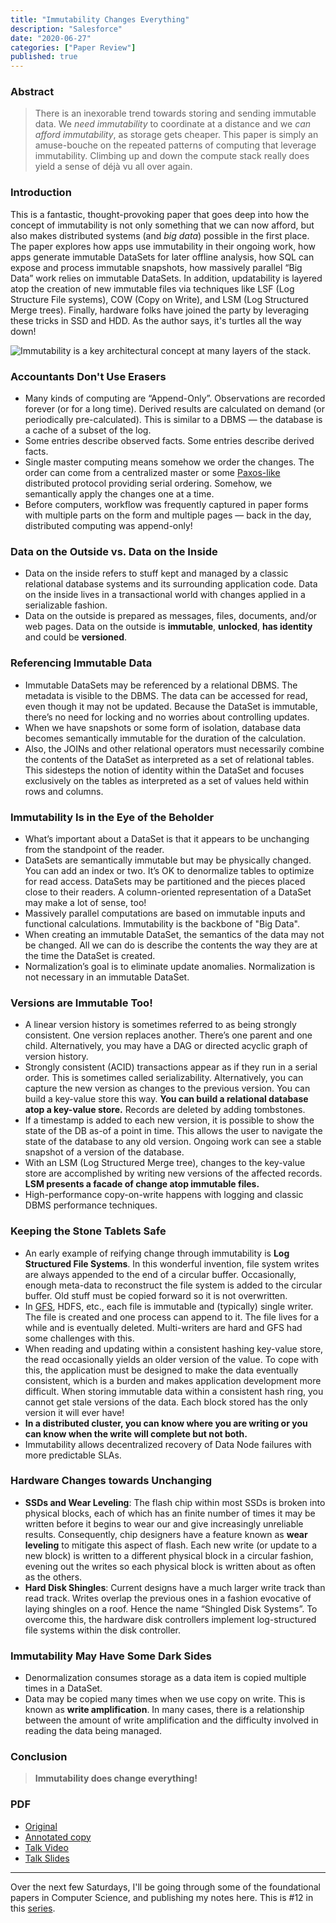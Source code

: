 ```yaml
---
title: "Immutability Changes Everything"
description: "Salesforce"
date: "2020-06-27"
categories: ["Paper Review"]
published: true
---
```


### Abstract

> There is an inexorable trend towards storing and sending immutable data. We _need immutability_ to coordinate at a distance and we _can afford immutability_, as storage gets cheaper. This paper is simply an amuse-bouche on the repeated patterns of computing that leverage immutability. Climbing up and down the compute stack really does yield a sense of déjà vu all over again.

### Introduction

This is a fantastic, thought-provoking paper that goes deep into how the concept of immutability is not only something that we can now afford, but also makes distributed systems (and _big data_) possible in the first place. The paper explores how apps use immutability in their ongoing work, how apps generate immutable DataSets for later offline analysis, how SQL can expose and process immutable snapshots, how massively parallel “Big Data” work relies on immutable DataSets. In addition, updatability is layered atop the creation of new immutable files via techniques like LSF (Log Structure File systems), COW (Copy on Write), and LSM (Log Structured Merge trees). Finally, hardware folks have joined the party by leveraging these tricks in SSD and HDD. As the author says, it's turtles all the way down!

![Immutability is a key architectural concept at many layers of the stack.](/assets/blog/immutability/immutability.png)

### Accountants Don't Use Erasers

- Many kinds of computing are “Append-Only”. Observations are recorded forever (or for a long time). Derived results are calculated on demand (or periodically pre-calculated). This is similar to a DBMS — the database is a cache of a subset of the log.
- Some entries describe observed facts. Some entries describe derived facts.
- Single master computing means somehow we order the changes. The order can come from a centralized master or some [Paxos-like](/paxos) distributed protocol providing serial ordering. Somehow, we semantically apply the changes one at a time.
- Before computers, workflow was frequently captured in paper forms with multiple parts on the form and multiple pages — back in the day, distributed computing was append-only!

### Data on the Outside vs. Data on the Inside

- Data on the inside refers to stuff kept and managed by a classic relational database systems and its surrounding application code. Data on the inside lives in a transactional world with changes applied in a serializable fashion.
- Data on the outside is prepared as messages, files, documents, and/or web pages. Data on the outside is **immutable**, **unlocked**, **has identity** and could be **versioned**.

### Referencing Immutable Data

- Immutable DataSets may be referenced by a relational DBMS. The metadata is visible to the DBMS. The data can be accessed for read, even though it may not be updated. Because the DataSet is immutable, there’s no need for locking and no worries about controlling updates.
- When we have snapshots or some form of isolation, database data becomes semantically immutable for the duration of the calculation.
- Also, the JOINs and other relational operators must necessarily combine the contents of the DataSet as interpreted as a set of relational tables. This sidesteps the notion of identity within the DataSet and focuses exclusively on the tables as interpreted as a set of values held within rows and columns.

### Immutability Is in the Eye of the Beholder

- What’s important about a DataSet is that it appears to be unchanging from the standpoint of the reader.
- DataSets are semantically immutable but may be physically changed. You can add an index or two. It’s OK to denormalize tables to optimize for read access. DataSets may be partitioned and the pieces placed close to their readers. A column-oriented representation of a DataSet may make a lot of sense, too!
- Massively parallel computations are based on immutable inputs and functional calculations. Immutability is the backbone of "Big Data".
- When creating an immutable DataSet, the semantics of the data may not be changed. All we can do is describe the contents the way they are at the time the DataSet is created.
- Normalization’s goal is to eliminate update anomalies. Normalization is not necessary in an immutable DataSet.

### Versions are Immutable Too!

- A linear version history is sometimes referred to as being strongly consistent. One version replaces another. There’s one parent and one child. Alternatively, you may have a DAG or directed acyclic graph of version history.
- Strongly consistent (ACID) transactions appear as if they run in a serial order. This is sometimes called serializability. Alternatively, you can capture the new version as changes to the previous version. You can build a key-value store this way. **You can build a relational database atop a key-value store.** Records are deleted by adding tombstones.
- If a timestamp is added to each new version, it is possible to show the state of the DB as-of a point in time. This allows the user to navigate the state of the database to any old version. Ongoing work can see a stable snapshot of a version of the database.
- With an LSM (Log Structured Merge tree), changes to the key-value store are accomplished by writing new versions of the affected records. **LSM presents a facade of change atop immutable files.**
- High-performance copy-on-write happens with logging and classic DBMS performance techniques.

### Keeping the Stone Tablets Safe

- An early example of reifying change through immutability is **Log Structured File Systems**. In this wonderful invention, file system writes are always appended to the end of a circular buffer. Occasionally, enough meta-data to reconstruct the file system is added to the circular buffer. Old stuff must be copied forward so it is not overwritten.
- In [GFS](/google-file-system), HDFS, etc., each file is immutable and (typically) single writer. The file is created and one process can append to it. The file lives for a while and is eventually deleted. Multi-writers are hard and GFS had some challenges with this.
- When reading and updating within a consistent hashing key-value store, the read occasionally yields an older version of the value. To cope with this, the application must be designed to make the data eventually consistent, which is a burden and makes application development more difficult. When storing immutable data within a consistent hash ring, you cannot get stale versions of the data. Each block stored has the only version it will ever have!
- **In a distributed cluster, you can know where you are writing or you can know when the write will complete but not both.**
- Immutability allows decentralized recovery of Data Node failures with more predictable SLAs.

### Hardware Changes towards Unchanging

- **SSDs and Wear Leveling**: The flash chip within most SSDs is broken into physical blocks, each of which has an finite number of times it may be written before it begins to wear our and give increasingly unreliable results. Consequently, chip designers have a feature known as **wear leveling** to mitigate this aspect of flash. Each new write (or update to a new block) is written to a different physical block in a circular fashion, evening out the writes so each physical block is written about as often as the others.
- **Hard Disk Shingles**: Current designs have a much larger write track than read track. Writes overlap the previous ones in a fashion evocative of laying shingles on a roof. Hence the name “Shingled Disk Systems”. To overcome this, the hardware disk controllers implement log-structured file systems within the disk controller.

### Immutability May Have Some Dark Sides

- Denormalization consumes storage as a data item is copied multiple times in a DataSet.
- Data may be copied many times when we use copy on write. This is known as **write amplification**. In many cases, there is a relationship between the amount of write amplification and the difficulty involved in reading the data being managed.

### Conclusion

> **Immutability does change everything!**

### PDF

- [Original](http://cidrdb.org/cidr2015/Papers/CIDR15_Paper16.pdf)
- [Annotated copy](/assets/blog/immutability/immutability-annotated.pdf)
- [Talk Video](https://vimeo.com/52831373)
- [Talk Slides](http://cloud.berkeley.edu/data/immutability.pptx)

---

Over the next few Saturdays, I'll be going through some of the foundational papers in Computer Science, and publishing my notes here. This is #12 in this [series](https://anantjain.dev/#paper-reviews).
